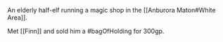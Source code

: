 An elderly half-elf running a magic shop in the [[Anburora Maton#White Area]].

Met [[Finn]] and sold him a #bagOfHolding for 300gp.